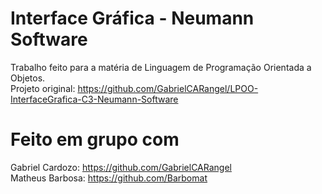 # Interface Gráfica - Neumann Software
Trabalho feito para a matéria de Linguagem de Programação Orientada a Objetos.
<br>
Projeto original: https://github.com/GabrielCARangel/LPOO-InterfaceGrafica-C3-Neumann-Software
# Feito em grupo com
Gabriel Cardozo: https://github.com/GabrielCARangel <br>
Matheus Barbosa: https://github.com/Barbomat
